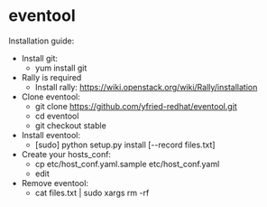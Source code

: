eventool
=========

Installation guide:
* Install git:
  * yum install git
* Rally is required
  * Install rally: https://wiki.openstack.org/wiki/Rally/installation
* Clone eventool:
  * git clone https://github.com/yfried-redhat/eventool.git
  * cd eventool
  * git checkout stable
* Install eventool:
  * [sudo] python setup.py install [--record files.txt]
* Create your hosts_conf:
  * cp etc/host_conf.yaml.sample etc/host_conf.yaml
  * edit
* Remove eventool:
  * cat files.txt | sudo xargs rm -rf